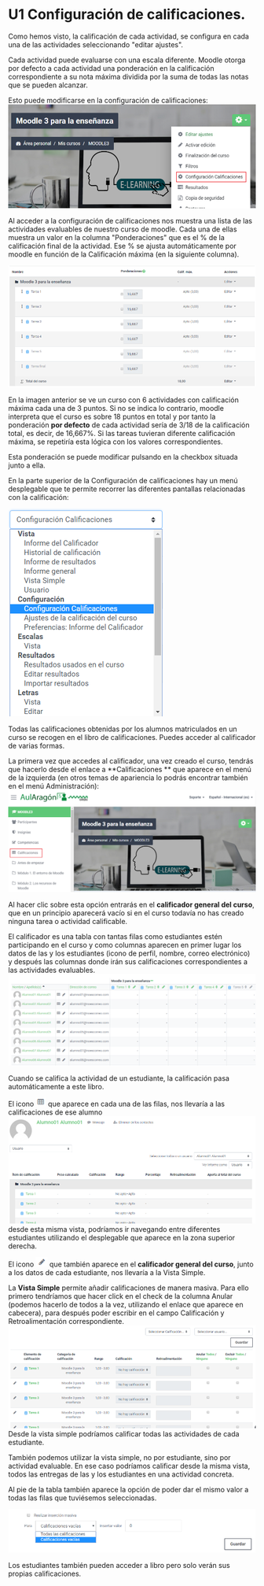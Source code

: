 # U1 Configuración de calificaciones.

Como hemos visto, la calificación de cada actividad, se configura en cada una de las actividades seleccionando "editar ajustes".

Cada actividad puede evaluarse con una escala diferente. Moodle otorga por defecto  a cada actividad una ponderación en la calificación correspondiente a su nota máxima dividida por la suma de todas las notas que se pueden alcanzar.

Esto puede modificarse en la configuración de calificaciones:![](/assets/acceso1ConfiguracionCalificaciones.png)

Al acceder a la configuración de calificaciones nos muestra una lista de las actividades evaluables de nuestro curso de moodle. Cada una de ellas muestra un valor en la columna "Ponderaciones" que es el % de la calificación final de la actividad. Ese % se ajusta automáticamente por moodle en función de la Calificación máxima \(en la siguiente columna\).

![](/assets/configuracionCalificaciones.png)

En la imagen anterior se ve un curso con 6 actividades con calificación máxima cada una de 3 puntos. Si no se indica lo contrario, moodle interpreta que el curso es sobre 18 puntos en total y por tanto la ponderación **por defecto** de cada actividad sería de 3/18 de la calificación total, es decir, de 16,667%. Si las tareas tuvieran diferente calificación máxima, se repetiría esta lógica con los valores correspondientes.

Esta ponderación se puede modificar pulsando en la checkbox situada junto a ella.

En la parte superior de la Configuración de calificaciones hay un menú desplegable que te permite recorrer las diferentes pantallas relacionadas con la calificación:

![](/assets/desplegableCalificaciones.png)

Todas las calificaciones obtenidas por los alumnos matriculados en un curso se recogen en el libro de calificaciones. Puedes acceder al calificador de varias formas.

La primera vez que accedes al calificador, una vez creado el curso, tendrás que hacerlo desde el enlace a **Calificaciones ** que aparece en el menú de la izquierda \(en otros temas de apariencia lo podrás encontrar también en el menú Administración\):![](/assets/acceso2ConfiguracionCalificaciones.png)

Al hacer clic sobre esta opción entrarás en el **calificador general del curso**, que en un principio aparecerá vacío si en el curso todavía no has creado ninguna tarea o actividad calificable.

El calificador es una tabla con tantas filas como estudiantes estén participando en el curso y como columnas aparecen en primer lugar los datos de las y los estudiantes \(icono de perfil, nombre, correo electrónico\) y después las columnas donde irán sus calificaciones correspondientes a las actividades evaluables.![](/assets/calificadorgeneral.png)

Cuando se califica la actividad de un estudiante, la calificación pasa automáticamente a este libro.

El icono ![](/assets/iconotabla.png) que aparece en cada una de las filas, nos llevaría a las calificaciones de ese alumno![](/assets/calificacionesUsuario.png)desde esta misma vista, podríamos ir navegando entre diferentes estudiantes utilizando el desplegable que aparece en la zona superior derecha.

El icono ![](/assets/iconolápiz.png) que también aparece en el **calificador general del curso**, junto a los datos de cada estudiante, nos llevaría a la Vista Simple. 

La **Vista Simple** permite añadir calificaciones de manera masiva. Para ello primero tendríamos que hacer click en el check de la columna Anular \(podemos hacerlo de todos a la vez, utilizando el enlace que aparece en cabecera\), para después poder escribir en el campo Calificación y Retroalimentación correspondiente.![](/assets/vistaSimple.png)Desde la vista simple podríamos calificar todas las actividades de cada estudiante.

También podemos utilizar la vista simple, no por estudiante, sino por actividad evaluable. En ese caso podríamos calificar desde la misma vista, todos las entregas de las y los estudiantes en una actividad concreta.



Al pie de la tabla también aparece la opción de poder dar el mismo valor a todas las filas que tuviésemos seleccionadas.

![](/assets/calificacionMasiva.png)

Los estudiantes también pueden acceder a libro pero solo verán sus propias calificaciones.





